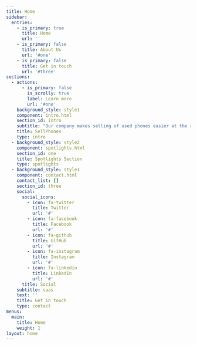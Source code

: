 ```yaml
---
title: Home
sidebar:
  entries:
    - is_primary: true
      title: Home
      url: ''
    - is_primary: false
      title: About Us
      url: '#one'
    - is_primary: false
      title: Get in touch
      url: '#three'
sections:
  - actions:
      - is_primary: false
        is_scrolly: true
        label: Learn more
        url: '#one'
    background_style: style1
    component: intro.html
    section_id: intro
    subtitle: "Our company makes selling of used phones easier at the right price\r. So in this model there is a seller who wants to sell his mobile and there is a buyer who wants to purchase a mobile\r. The role of our company is to determine the right price of the mobile that the seller is trying to sell\r. For this we’ll use algorithms to collect data about phones which will help us estimate the cost of the cell phones depending on their condition\r. Then it goes through a verification process where in the seller submits his cell phone to our service center, in our service center we check for all the defects and give a final estimated price. Once this is done the ad for User’s cell phone goes live on our website through which any person can buy it\r."
    title: SellPhones
    type: intro
  - background_style: style2
    component: spotlights.html
    section_id: one
    title: Spotlights Section
    type: spotlights
  - background_style: style1
    component: contact.html
    contact_list: []
    section_id: three
    social:
      social_icons:
        - icon: fa-twitter
          title: Twitter
          url: '#'
        - icon: fa-facebook
          title: Facebook
          url: '#'
        - icon: fa-github
          title: GitHub
          url: '#'
        - icon: fa-instagram
          title: Instagram
          url: '#'
        - icon: fa-linkedin
          title: LinkedIn
          url: '#'
      title: Social
    subtitle: saas
    text: ''
    title: Get in touch
    type: contact
menus:
  main:
    title: Home
    weight: 1
layout: home
---
```


